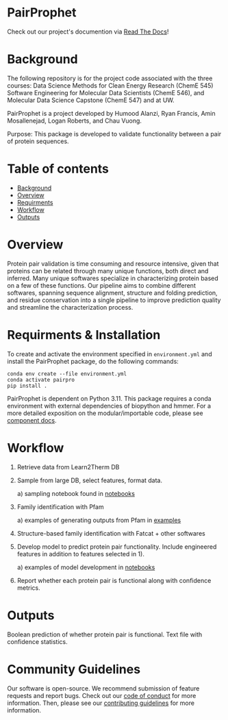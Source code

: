 # PairProphet
Check out our project's documention via [Read The Docs](https://pairprophet.readthedocs.io/)!

# Background

The following repository is for the project code associated with the three courses: Data Science Methods for Clean Energy Research (ChemE 545) Software Engineering for Molecular Data Scientists (ChemE 546), and Molecular Data Science Capstone (ChemE 547) and at UW.

PairProphet is a project developed by Humood Alanzi, Ryan Francis, Amin Mosallenejad, Logan Roberts, and Chau Vuong.

Purpose: This package is developed to validate functionality between a pair of protein sequences.

# Table of contents

- [Background](#background)
- [Overview](#overview)
- [Requirments](#requirments--installation)
- [Workflow](#workflow)
- [Outputs](#outputs)

# Overview

Protein pair validation is time consuming and resource intensive, given that proteins can be related through many unique functions, both direct and inferred. Many unique softwares specialize in characterizing protein based on a few of these functions. Our pipeline aims to combine different softwares, spanning sequence alignment, structure and folding prediction, and residue conservation into a single pipeline to improve prediction quality and streamline the characterization process.

# Requirments & Installation
To create and activate the environment specified in `environment.yml`
and install the PairProphet package, do the following commands:
```
conda env create --file environment.yml
conda activate pairpro
pip install .
```

PairProphet is dependent on Python 3.11.
This package requires a conda environment with external dependencies of biopython and hmmer.
For a more detailed exposition on the modular/importable code, please see [component docs](./docs/component_docs.md).


# Workflow

1) Retrieve data from Learn2Therm DB
2) Sample from large DB, select features, format data.

    a) sampling notebook found in [notebooks](./notebooks/)
3) Family identification with Pfam

    a) examples of generating outputs from Pfam in [examples](./examples/local_hmmer_example.ipynb)
4) Structure-based family identification with Fatcat + other softwares
5) Develop model to predict protein pair functionality. Include engineered features in addition to features selected in 1).

    a) examples of model development in [notebooks](./notebooks/)
6) Report whether each protein pair is functional along with confidence metrics.

# Outputs

Boolean prediction of whether protein pair is functional.
Text file with confidence statistics.

# Community Guidelines

Our software is open-source. We recommend submission of feature requests and report bugs.
Check out our [code of conduct](./docs/code_of_conduct.md) for more information.
Then, please see our [contributing guidelines](./docs/contributing.md) for more information.